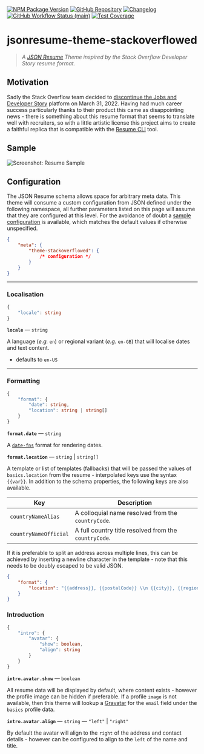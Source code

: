 [![NPM Package Version][shield-npm-version]][npm]
[![GitHub Repository][shield-github]][repo]
[![Changelog][shield-changelog]][releases]
[![GitHub Workflow Status (main)][shield-ci-main]][status-ci-main]
[![Test Coverage][shield-coverage]][codacy-dashboard]

# jsonresume-theme-stackoverflowed

> _A [JSON Resume][json-resume] Theme inspired by the Stack Overflow Developer Story resume format._

## Motivation

Sadly the Stack Overflow team decided to [discontinue the Jobs and Developer Story][so-meta] platform
on March 31, 2022. Having had much career success particularly thanks to their product this came as
disappointing news - there is something about this resume format that seems to translate well with
recruiters, so with a little artistic license this project aims to create a faithful replica that
is compatible with the [Resume CLI][resume-cli] tool.

## Sample

![Screenshot: Resume Sample][img-sample]

## Configuration

The JSON Resume schema allows space for arbitrary meta data. This theme will consume a custom
configuration from JSON defined under the following namespace, all further parameters listed on
this page will assume that they are configured at this level. For the avoidance of doubt a
[sample configuration][sample-config] is available, which matches the default values if
otherwise unspecified.

```json
{
    "meta": {
        "theme-stackoverflowed": {
            /* configuration */
        }
    }
}
```

---

### Localisation

```typescript
{
    "locale": string
}
```

**`locale`** &mdash; `string`

A language (_e.g._ `en`) or regional variant (_e.g._ `en-GB`) that will localise dates
and text content.

-   defaults to `en-US`

---

### Formatting

```typescript
{
    "format": {
        "date": string,
        "location": string | string[]
    }
}
```

**`format.date`** &mdash; `string`

A [`date-fns`][date-fns-format] format for rendering dates.

**`format.location`** &mdash; `string` &vert; `string[]`

A template or list of templates (fallbacks) that will be passed the values of `basics.location`
from the resume - interpolated keys use the syntax `{{var}}`. In addition to the schema properties,
the following keys are also available.

| Key                   | Description                                           |
| --------------------- | ----------------------------------------------------- |
| `countryNameAlias`    | A colloquial name resolved from the `countryCode`.    |
| `countryNameOfficial` | A full country title resolved from the `countryCode`. |

If it is preferable to split an address across multiple lines, this can be achieved by inserting
a newline character in the template - note that this needs to be doubly escaped to be valid JSON.

```json
{
    "format": {
        "location": "{{address}}, {{postalCode}} \\n {{city}}, {{region}}"
    }
}
```

### Introduction

```typescript
{
    "intro": {
        "avatar": {
            "show": boolean,
            "align": string
        }
    }
}
```

**`intro.avatar.show`** &mdash; `boolean`

All resume data will be displayed by default, where content exists - however the profile image can
be hidden if preferable. If a profile `image` is not available, then this theme will lookup a
[Gravatar][gravatar] for the `email` field under the `basics` profile data.

**`intro.avatar.align`** &mdash; `string` &mdash; `"left"` &vert; `"right"`

By default the avatar will align to the `right` of the address and contact details - however can
be configured to align to the `left` of the name and title.

<!-- project links -->

[npm]: https://www.npmjs.com/package/jsonresume-theme-stackoverflowed
[repo]: https://github.com/mylesj/jsonresume-theme-stackoverflowed
[releases]: https://github.com/mylesj/jsonresume-theme-stackoverflowed/releases
[status-ci-main]: https://github.com/mylesj/jsonresume-theme-stackoverflowed/actions/workflows/integration.yml?query=branch%3Amain
[codacy-dashboard]: https://app.codacy.com/gh/mylesj/jsonresume-theme-stackoverflowed/dashboard?branch=main
[sample-config]: https://github.com/mylesj/jsonresume-theme-stackoverflowed/blob/main/src/__dev__/sample.config.json

<!-- external links -->

[json-resume]: https://jsonresume.org
[resume-cli]: https://github.com/jsonresume/resume-cli
[so-meta]: https://meta.stackoverflow.com/questions/415293/sunsetting-jobs-developer-story
[date-fns-format]: https://date-fns.org/v2.28.0/docs/format
[gravatar]: https://en.gravatar.com/

<!--
[simple-icons]: https://simpleicons.org/
-->

<!-- images -->

[img-sample]: https://repository-images.githubusercontent.com/482519223/7a3c02dd-2f3f-401e-af71-7f3aebf7ff3f
[shield-github]: https://img.shields.io/badge/%20-Source-555555?logo=github&style=for-the-badge
[shield-changelog]: https://img.shields.io/badge/%20-Changelog-555555?logo=github&style=for-the-badge
[shield-ci-main]: https://img.shields.io/github/workflow/status/mylesj/jsonresume-theme-stackoverflowed/CI/main?label=CI&logo=github&style=for-the-badge
[shield-npm-version]: https://img.shields.io/npm/v/jsonresume-theme-stackoverflowed?&label=%20&logo=npm&style=for-the-badge
[shield-coverage]: https://img.shields.io/codacy/coverage/ec2d137d62154c418920da787f08b79f/main?logo=codacy&style=for-the-badge

<!--
[shield-quality]: https://img.shields.io/codacy/grade/ec2d137d62154c418920da787f08b79f/main?label=quality&logo=codacy&style=for-the-badge
-->

